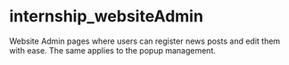 # internship_websiteAdmin

Website Admin pages where users can register news posts and edit them with ease.
The same applies to the popup management. 
